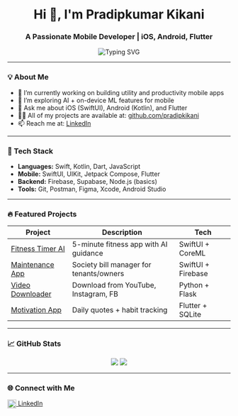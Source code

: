 
<!-- GitHub Profile README for prkikani -->

<h1 align="center">Hi 👋, I'm Pradipkumar Kikani</h1>
<h3 align="center">A Passionate Mobile Developer | iOS, Android, Flutter</h3>

<p align="center">
  <img src="https://readme-typing-svg.herokuapp.com?font=Fira+Code&pause=1000&center=true&vCenter=true&width=435&lines=Mobile+App+Developer;SwiftUI+%7C+Jetpack+Compose+%7C+Flutter;Creating+Beautiful+and+Performant+Apps" alt="Typing SVG" />
</p>

---

### 💡 About Me
- 🔭 I’m currently working on building utility and productivity mobile apps  
- 🌱 I’m exploring AI + on-device ML features for mobile  
- 💬 Ask me about iOS (SwiftUI), Android (Kotlin), and Flutter  
- 👨‍💻 All of my projects are available at: [github.com/pradipkikani](https://github.com/pradipkikani)  
- 📫 Reach me at: [LinkedIn](https://www.linkedin.com/in/pradip-kikani)  

---

### 🚀 Tech Stack
- **Languages:** Swift, Kotlin, Dart, JavaScript  
- **Mobile:** SwiftUI, UIKit, Jetpack Compose, Flutter  
- **Backend:** Firebase, Supabase, Node.js (basics)  
- **Tools:** Git, Postman, Figma, Xcode, Android Studio  

---

### 🔥 Featured Projects

| Project | Description | Tech |
|--------|-------------|------|
| [Fitness Timer AI](https://github.com/prkikani/fitness-timer-ai) | 5-minute fitness app with AI guidance | SwiftUI + CoreML |
| [Maintenance App](https://github.com/prkikani/society-maintenance) | Society bill manager for tenants/owners | SwiftUI + Firebase |
| [Video Downloader](https://github.com/prkikani/video-downloader-python) | Download from YouTube, Instagram, FB | Python + Flask |
| [Motivation App](https://github.com/prkikani/motivation-habits) | Daily quotes + habit tracking | Flutter + SQLite |

---

### 📈 GitHub Stats

<p align="center">
  <img src="https://github-readme-stats.vercel.app/api?username=prkikani&show_icons=true&theme=default" />
  <img src="https://github-readme-streak-stats.herokuapp.com/?user=prkikani&" />
</p>

---

### 🌐 Connect with Me
<p align="left">
<a href="https://linkedin.com/in/pradip-kikani" target="blank"> <img align="center" src="https://cdn.jsdelivr.net/npm/simple-icons@3.0.1/icons/linkedin.svg" alt="linkedin" height="20" width="20" /> LinkedIn</a>  
</p>
